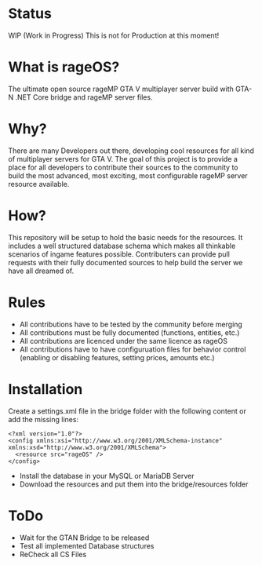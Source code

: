 # Status
WIP (Work in Progress)
This is not for Production at this moment!

# What is rageOS?
The ultimate open source rageMP GTA V multiplayer server build with GTA-N .NET Core bridge and rageMP server files.

# Why?
There are many Developers out there, developing cool resources for all kind of multiplayer servers for GTA V.
The goal of this project is to provide a place for all developers to contribute their sources to the community to build the most advanced, most exciting, most configurable rageMP server resource available.

# How?
This repository will be setup to hold the basic needs for the resources. It includes a well structured database schema which makes all thinkable scenarios of ingame features possible.
Contributers can provide pull requests with their fully documented sources to help build the server we have all dreamed of.

# Rules
* All contributions have to be tested by the community before merging
* All contributions must be fully documented (functions, entities, etc.)
* All contributions are licenced under the same licence as rageOS
* All contributions have to have configuruation files for behavior control (enabling or disabling features, setting prices, amounts etc.)

# Installation

Create a settings.xml file in the bridge folder with the following content or add the missing lines:

```
<?xml version="1.0"?>
<config xmlns:xsi="http://www.w3.org/2001/XMLSchema-instance" xmlns:xsd="http://www.w3.org/2001/XMLSchema">
  <resource src="rageOS" />
</config>
```

* Install the database in your MySQL or MariaDB Server
* Download the resources and put them into the bridge/resources folder

# ToDo
* Wait for the GTAN Bridge to be released
* Test all implemented Database structures
* ReCheck all CS Files

